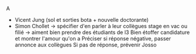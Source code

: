 
A
- Vicent Jung (sol et sorties bota + nouvelle doctorante)
- Simon Chollet
-> spécifier d'en parler à leur collègues
 stage en vac ou filié
 -> aiment bien prendre des étudiants de l3
Bien étoffer candidature et montrer l'amour qu'on a
Préciser si réponse négative, passer annonce aux collègues
Si pas de réponse, prévenir Josso
